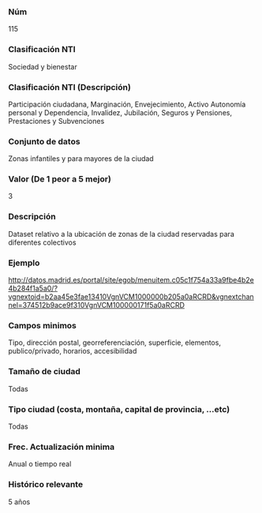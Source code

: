 ### Núm
115
### Clasificación NTI
Sociedad y bienestar
### Clasificación NTI (Descripción)
Participación ciudadana, Marginación, Envejecimiento, Activo Autonomía personal y Dependencia, Invalidez, Jubilación, Seguros y Pensiones, Prestaciones y Subvenciones
### Conjunto de datos
Zonas infantiles y para mayores de la ciudad
### Valor (De 1 peor a 5 mejor)
3
### Descripción
Dataset relativo a la ubicación de zonas de la ciudad reservadas para diferentes colectivos
### Ejemplo
http://datos.madrid.es/portal/site/egob/menuitem.c05c1f754a33a9fbe4b2e4b284f1a5a0/?vgnextoid=b2aa45e3fae13410VgnVCM1000000b205a0aRCRD&vgnextchannel=374512b9ace9f310VgnVCM100000171f5a0aRCRD
### Campos minimos
Tipo, dirección postal, georreferenciación, superficie, elementos, publico/privado, horarios, accesibilidad
### Tamaño de ciudad
Todas
### Tipo ciudad (costa, montaña, capital de provincia, …etc)
Todas
### Frec. Actualización minima
Anual o tiempo real
### Histórico relevante
5 años
